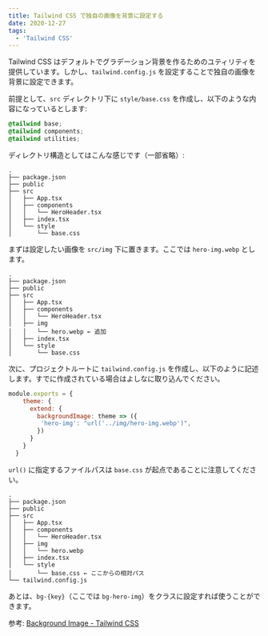```yaml
---
title: Tailwind CSS で独自の画像を背景に設定する
date: 2020-12-27
tags:
  - 'Tailwind CSS'
---
```


Tailwind CSS はデフォルトでグラデーション背景を作るためのユティリティを提供しています。しかし、`tailwind.config.js` を設定することで独自の画像を背景に設定できます。

前提として、`src` ディレクトリ下に `style/base.css` を作成し、以下のような内容になっているとします:

```css
@tailwind base;
@tailwind components;
@tailwind utilities;
```

ディレクトリ構造としてはこんな感じです（一部省略）:

```text
.
├── package.json
├── public
├── src
│   ├── App.tsx
│   ├── components
│   │   └── HeroHeader.tsx
│   ├── index.tsx
│   └── style
│       └── base.css
```

まずは設定したい画像を `src/img` 下に置きます。ここでは `hero-img.webp` とします。

```text
.
├── package.json
├── public
├── src
│   ├── App.tsx
│   ├── components
│   │   └── HeroHeader.tsx
│   ├── img
│   │   └── hero.webp ← 追加
│   ├── index.tsx
│   └── style
│       └── base.css
```

次に、プロジェクトルートに `tailwind.config.js` を作成し、以下のように記述します。すでに作成されている場合はよしなに取り込んでください。

```js
module.exports = {
    theme: {
      extend: {
        backgroundImage: theme => ({
         'hero-img': "url('../img/hero-img.webp')",
        })
      }
    }
  }
```

`url()` に指定するファイルパスは `base.css` が起点であることに注意してください。

```text
.
├── package.json
├── public
├── src
│   ├── App.tsx
│   ├── components
│   │   └── HeroHeader.tsx
│   ├── img
│   │   └── hero.webp
│   ├── index.tsx
│   └── style
│       └── base.css ← ここからの相対パス
└── tailwind.config.js
```

あとは、`bg-{key}`（ここでは `bg-hero-img`）をクラスに設定すれば使うことができます。

参考: [Background Image - Tailwind CSS](https://tailwindcss.com/docs/background-image#background-images)